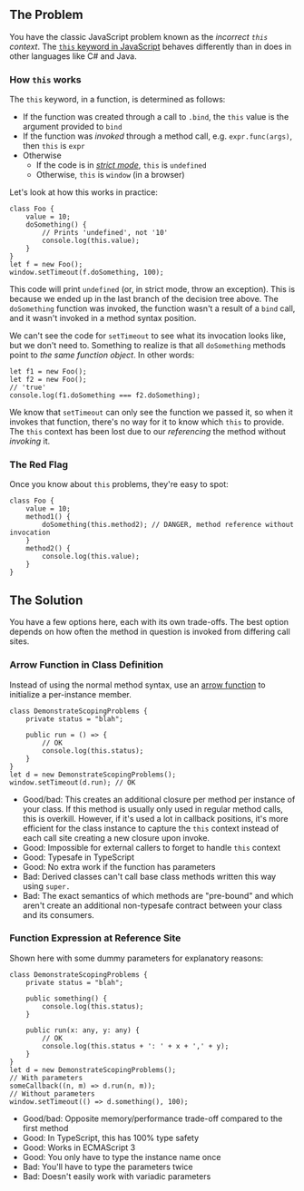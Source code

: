 ## The Problem

You have the classic JavaScript problem known as the *incorrect `this` context*.
The [`this` keyword in JavaScript][1] behaves differently than in does in other languages like C# and Java.

<!-- Call out the exact line here -->

### How `this` works

The `this` keyword, in a function, is determined as follows:
 * If the function was created through a call to `.bind`, the `this` value is the argument provided to `bind`
 * If the function was *invoked* through a method call, e.g. `expr.func(args)`, then `this` is `expr`
 * Otherwise
   * If the code is in [*strict mode*][2], `this` is `undefined`
   * Otherwise, `this` is `window` (in a browser)

Let's look at how this works in practice:

	class Foo {
		value = 10;
		doSomething() {
			// Prints 'undefined', not '10'
			console.log(this.value);
		}
	}
	let f = new Foo();
	window.setTimeout(f.doSomething, 100);

This code will print `undefined` (or, in strict mode, throw an exception).
This is because we ended up in the last branch of the decision tree above.
The `doSomething` function was invoked, the function wasn't a result of a `bind` call, and it wasn't invoked in a method syntax position.

We can't see the code for `setTimeout` to see what its invocation looks like, but we don't need to.
Something to realize is that all `doSomething` methods point to *the same function object*.
In other words:

	let f1 = new Foo();
	let f2 = new Foo();
	// 'true'
	console.log(f1.doSomething === f2.doSomething);

We know that `setTimeout` can only see the function we passed it, so when it invokes that function,
  there's no way for it to know which `this` to provide.
The `this` context has been lost due to our *referencing* the method without *invoking* it.

### The Red Flag

Once you know about `this` problems, they're easy to spot:

	class Foo {
	    value = 10;
		method1() {
			doSomething(this.method2); // DANGER, method reference without invocation
		}	
		method2() {
			console.log(this.value);
		}
	}

## The Solution

You have a few options here, each with its own trade-offs.
The best option depends on how often the method in question is invoked from differing call sites.

### Arrow Function in Class Definition

Instead of using the normal method syntax, use an [arrow function][3] to initialize a per-instance member.

    class DemonstrateScopingProblems {
        private status = "blah";
    
        public run = () => {
        	// OK
            console.log(this.status);
        }
    }
    let d = new DemonstrateScopingProblems();
    window.setTimeout(d.run); // OK

 * Good/bad: This creates an additional closure per method per instance of your class. If this method is usually only used in regular method calls, this is overkill. However, if it's used a lot in callback positions, it's more efficient for the class instance to capture the `this` context instead of each call site creating a new closure upon invoke.
 * Good: Impossible for external callers to forget to handle `this` context
 * Good: Typesafe in TypeScript
 * Good: No extra work if the function has parameters
 * Bad: Derived classes can't call base class methods written this way using `super.`
 * Bad: The exact semantics of which methods are "pre-bound" and which aren't create an additional non-typesafe contract between your class and its consumers.

### Function Expression at Reference Site

Shown here with some dummy parameters for explanatory reasons:

    class DemonstrateScopingProblems {
        private status = "blah";
    	
    	public something() {
    		console.log(this.status);
    	}

        public run(x: any, y: any) {
        	// OK
            console.log(this.status + ': ' + x + ',' + y);
        }
    }
    let d = new DemonstrateScopingProblems();
    // With parameters
    someCallback((n, m) => d.run(n, m));
    // Without parameters
    window.setTimeout(() => d.something(), 100);

 * Good/bad: Opposite memory/performance trade-off compared to the first method
 * Good: In TypeScript, this has 100% type safety
 * Good: Works in ECMAScript 3
 * Good: You only have to type the instance name once
 * Bad: You'll have to type the parameters twice
 * Bad: Doesn't easily work with variadic parameters

  [1]: https://developer.mozilla.org/en-US/docs/Web/JavaScript/Reference/Operators/this
  [2]: https://developer.mozilla.org/en-US/docs/Web/JavaScript/Reference/Strict_mode
  [3]: https://developer.mozilla.org/en-US/docs/Web/JavaScript/Reference/Functions/Arrow_functions
